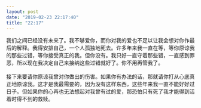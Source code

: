 ```yaml
---
layout: post
date: "2019-02-23 22:17:40"
title: "22:17"
---
```


我们之间已经没有未来了。我不够爱你，而你对我的爱也不足以让我会想对你作最后的解释。我得安排自己，一个人孤独地死去。许多年来我一直在等，等你原谅我的那些过错，等你接受真正的我。但你没有。我只好一直守着那些错，一直感到罪恶，所以现在我决定自己来接纳这些过错就好了。你不用再管我了。  
<br>
接下来要请你原谅我曾对你做出的伤害。如果你有办法的话，那就请你打从心底真正地原谅我。这才是我最需要的，因为没有这样东西，这些年来我一直不能好好过日子。但如果你的心再也无法想起对我曾有过的爱，那恐怕只有死了我才能得到活着时得不到的救赎。